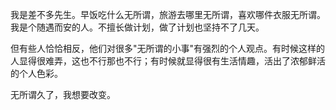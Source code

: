 我是差不多先生。早饭吃什么无所谓，旅游去哪里无所谓，喜欢哪件衣服无所谓。
我是个随遇而安的人。不擅长做计划，做了计划也坚持不了几天。

但有些人恰恰相反，他们对很多"无所谓的小事"有强烈的个人观点。有时候这样的人显得很难弄，这也不行那也不行；有时候就显得很有生活情趣，活出了浓郁鲜活的个人色彩。

无所谓久了，我想要改变。